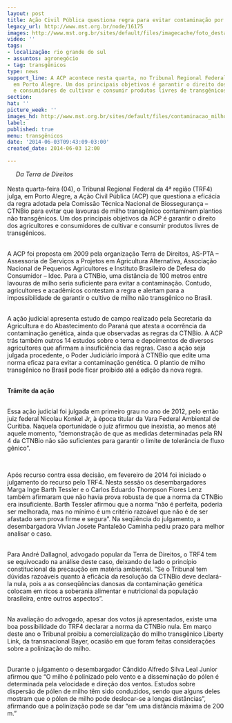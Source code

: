 ```yaml
---
layout: post
title: Ação Civil Pública questiona regra para evitar contaminação por transgênico
legacy_url: http://www.mst.org.br/node/16175
images: http://www.mst.org.br/sites/default/files/imagecache/foto_destaque/contaminacao_milho!.jpg
video: ''
tags:
- localização: rio grande do sul
- assuntos: agronegócio
- tag: transgênicos
type: news
support_line: A ACP acontece nesta quarta, no Tribunal Regional Federal da 4ª região,
  em Porto Alegre. Um dos principais objetivos é garantir o direito dos agricultores
  e consumidores de cultivar e consumir produtos livres de transgênicos.
section: 
hat: ''
picture_week: ''
images_hd: http://www.mst.org.br/sites/default/files/contaminacao_milho!.jpg
label: 
published: true
menu: transgênicos
date: '2014-06-03T09:43:09-03:00'
created_date: 2014-06-03 12:00

---
```

<p><img style="margin: 10px; float: left;" src="http://www.mst.org.br/sites/default/files/contaminacao_milho.jpg" alt=""></p><p><em>Da Terra de Direitos<br></em><br>Nesta quarta-feira (04), o Tribunal Regional Federal da 4ª região (TRF4) julga, em Porto Alegre, a Ação Civil Pública (ACP) que questiona a eficácia da regra adotada pela Comissão Técnica Nacional de Biossegurança – CTNBio para evitar que lavouras de milho transgênico contaminem plantios não transgênicos. Um dos principais objetivos da ACP é garantir o direito dos agricultores e consumidores de cultivar e consumir produtos livres de transgênicos.</p><p><br>A ACP foi proposta em 2009 pela organização Terra de Direitos, AS-PTA – Assessoria de Serviços a Projetos em Agricultura Alternativa, Associação Nacional de Pequenos Agricultores e Instituto Brasileiro de Defesa do Consumidor – Idec. Para a CTNBio, uma distância de 100 metros entre lavouras de milho seria suficiente para evitar a contaminação. Contudo, agricultores e acadêmicos contestam a regra e alertam para a impossibilidade de garantir o cultivo de milho não transgênico no Brasil.</p><p><br>A ação judicial apresenta estudo de campo realizado pela Secretaria da Agricultura e do Abastecimento do Paraná que atesta a ocorrência da contaminação genética, ainda que observadas as regras da CTNBio. A ACP trás também outros 14 estudos sobre o tema e depoimentos de diversos agricultores que afirmam a insuficiência das regras. Caso a ação seja julgada procedente, o Poder Judiciário imporá à CTNBio que edite uma norma eficaz para evitar a contaminação genética. O plantio de milho transgênico no Brasil pode ficar proibido até a edição da nova regra.</p><p><br><strong>Trâmite da ação</strong></p><p><br>Essa ação judicial foi julgada em primeiro grau no ano de 2012, pelo então juiz federal Nicolau Konkel Jr, à época titular da Vara Federal Ambiental de Curitiba. Naquela oportunidade o juiz afirmou que inexistia, ao menos até aquele momento, “demonstração de que as medidas determinadas pela RN 4 da CTNBio não são suficientes para garantir o limite de tolerância de fluxo gênico”.</p><p>&nbsp;</p><p>Após recurso contra essa decisão, em fevereiro de 2014 foi iniciado o julgamento do recurso pelo TRF4. Nesta sessão os desembargadores Marga Inge Barth Tessler e o Carlos Eduardo Thompson Flores Lenz também afirmaram que não havia prova robusta de que a norma da CTNBio era insuficiente. Barth Tessler afirmou que a norma “não é perfeita, poderia ser melhorada, mas no mínimo é um critério razoável que não é de ser afastado sem prova firme e segura”. Na seqüência do julgamento, a desembargadora Vivian Josete Pantaleão Caminha pediu prazo para melhor analisar o caso.</p><p><br>Para André Dallagnol, advogado popular da Terra de Direitos, o TRF4 tem se equivocado na análise deste caso, deixando de lado o princípio constitucional da precaução em matéria ambiental. ”Se o Tribunal tem dúvidas razoáveis quanto à eficácia da resolução da CTNBio deve declará-la nula, pois a as conseqüências danosas da contaminação genética colocam em ricos a soberania alimentar e nutricional da população brasileira, entre outros aspectos”.</p><p><br>Na avaliação do advogado, apesar dos votos já apresentados, existe uma boa possibilidade do TRF4 declarar a norma da CTNBio nula. Em março deste ano o Tribunal proibiu a comercialização do milho transgênico Liberty Link, da transnacional Bayer, ocasião em que foram feitas considerações sobre a polinização do milho.</p><p><br>Durante o julgamento o desembargador Cândido Alfredo Silva Leal Junior afirmou que “O milho é polinizado pelo vento e a disseminação do pólen é determinada pela velocidade e direção dos ventos. Estudos sobre dispersão de pólen de milho têm sido conduzidos, sendo que alguns deles mostram que o pólen de milho pode deslocar-se a longas distâncias”, afirmando que a polinização pode se dar “em uma distância máxima de 200 m.”</p>

